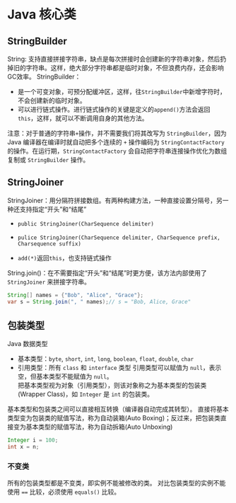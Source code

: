 # Java 核心类

## StringBuilder

String: 支持直接拼接字符串，缺点是每次拼接时会创建新的字符串对象，然后扔掉旧的字符串。这样，绝大部分字符串都是临时对象，不但浪费内存，还会影响GC效率。
StringBuilder：
- 是一个可变对象，可预分配缓冲区，这样，往`StringBuilder`中新增字符时，不会创建新的临时对象。
- 可以进行链式操作。进行链式操作的关键是定义的`append()`方法会返回 `this`，这样，就可以不断调用自身的其他方法。

注意：对于普通的字符串`+`操作，并不需要我们将其改写为 `StringBuilder`，因为Java 编译器在编译时就自动把多个连续的 `+` 操作编码为 `StringContactFactory` 的操作。在运行期，`StringContactFactory` 会自动把字符串连接操作优化为数组复制或 `StringBuilder` 操作。

## StringJoiner

StringJoiner：用分隔符拼接数组。有两种构建方法，一种直接设置分隔号，另一种还支持指定“开头”和“结尾”
- `public StringJoiner(CharSequence delimiter)`
- `pulice StringJoiner(CharSequence delimiter, CharSequence prefix, Charsequence suffix)`

- `add(*)`返回`this`，也支持链式操作

String.join()：在不需要指定“开头”和“结尾”时更方便，该方法内部使用了 `StringJoiner` 来拼接字符串。
```java
String[] names = {"Bob", "Alice", "Grace"};
var s = String.join(", " names);// s = "Bob, Alice, Grace"
```

## 包装类型
Java 数据类型
- 基本类型：`byte`, `short`, `int`, `long`, `boolean`, `float`, `double`, `char`
- 引用类型：所有 `class` 和 `interface` 类型
引用类型可以赋值为 `null`，表示空，但基本类型不能赋值为 `null`。  
把基本类型视为对象（引用类型），则该对象称之为基本类型的包装类(Wrapper Class)，如 `Integer` 是 `int` 的包装类。

基本类型和包装类之间可以直接相互转换（编译器自动完成其转型）。
直接将基本类型变为包装类的赋值写法，称为自动装箱(Auto Boxing)；反过来，把包装类直接变为基本类型的赋值写法，称为自动拆箱(Auto Unboxing)
```java
Integer i = 100;
int x = n;
```

### 不变类
所有的包装类型都是不变类，即实例不能被修改的类。
对比包装类型的实例不能使用 `==` 比较，必须使用 `equals()` 比较。
